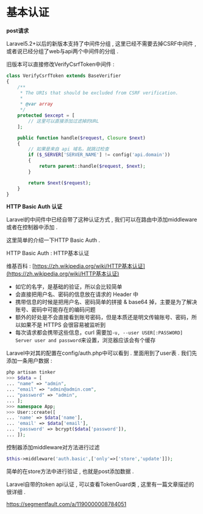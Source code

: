 # 基本认证

**post请求**

Laravel5.2+以后的新版本支持了中间件分组 , 这里已经不需要去掉CSRF中间件 , 或者说已经分组了web与api两个中间件的分组 .

旧版本可以直接修改VerifyCsrfToken中间件 :

```php
class VerifyCsrfToken extends BaseVerifier
{
    /**
     * The URIs that should be excluded from CSRF verification.
     *
     * @var array
     */
    protected $except = [
        // 这里可以直接添加过滤掉的URL
    ];

    public function handle($request, Closure $next)
    {
        // 如果是来自 api 域名，就跳过检查
        if ($_SERVER['SERVER_NAME'] != config('api.domain'))
        {
            return parent::handle($request, $next);
        }

        return $next($request);
    }
}
```

**HTTP Basic Auth 认证**

Laravel的中间件中已经自带了这种认证方式 , 我们可以在路由中添加middleware或者在控制器中添加 .

这里简单的介绍一下HTTP Basic Auth .

HTTP Basic Auth : HTTP基本认证

维基百科 : [https://zh.wikipedia.org/wiki/HTTP基本认证](https://zh.wikipedia.org/wiki/HTTP基本认证)

* 如它的名字，是基础的验证，所以会比较简单
* 会直接把用户名、密码的信息放在请求的 Header 中
* 携带信息的时候是把用户名、密码简单的拼接 & base64 掉，主要是为了解决账号、密码中可能存在的编码问题
* 额外的好处是不会直接看到账号密码，但是本质还是明文传输账号、密码，所以如果不是 HTTPS 会很容易被监听到
* 每次请求都会携带这些信息，curl 需要加`-u, --user USER[:PASSWORD] Server user and password`来设置，浏览器应该会有个缓存

Laravel中对其的配置在config/auth.php中可以看到 . 里面用到了user表 . 我们先添加一条用户数据 :

```php
php artisan tinker
>>> $data = [
... "name" => "admin",
... "email" => "admin@admin.com",
... "password" => "admin",
... ];
>>> namespace App;
>>> User::create([
... 'name' => $data['name'],
... 'email' => $data['email'],
... 'password' => bcrypt($data['password']),
... ]);
```

控制器添加middleware对方法进行过滤

```php
$this->middleware('auth.basic',['only'=>['store','update']]);
```

简单的在store方法中进行验证 , 也就是post添加数据 .

Laravel自带的token api认证 , 可以查看TokenGuard类 , 这里有一篇文章描述的很详细 . 

https://segmentfault.com/a/1190000008784051

